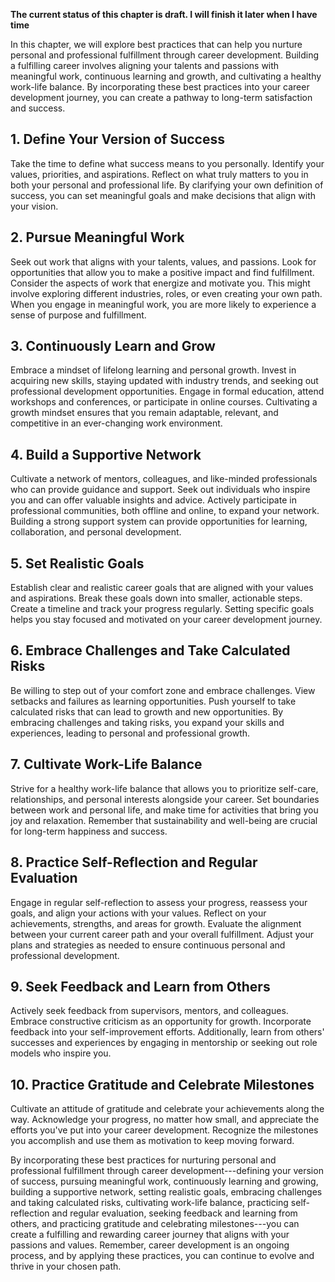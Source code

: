 **The current status of this chapter is draft. I will finish it later when I have time**

In this chapter, we will explore best practices that can help you nurture personal and professional fulfillment through career development. Building a fulfilling career involves aligning your talents and passions with meaningful work, continuous learning and growth, and cultivating a healthy work-life balance. By incorporating these best practices into your career development journey, you can create a pathway to long-term satisfaction and success.

**1. Define Your Version of Success**
-------------------------------------

Take the time to define what success means to you personally. Identify your values, priorities, and aspirations. Reflect on what truly matters to you in both your personal and professional life. By clarifying your own definition of success, you can set meaningful goals and make decisions that align with your vision.

**2. Pursue Meaningful Work**
-----------------------------

Seek out work that aligns with your talents, values, and passions. Look for opportunities that allow you to make a positive impact and find fulfillment. Consider the aspects of work that energize and motivate you. This might involve exploring different industries, roles, or even creating your own path. When you engage in meaningful work, you are more likely to experience a sense of purpose and fulfillment.

**3. Continuously Learn and Grow**
----------------------------------

Embrace a mindset of lifelong learning and personal growth. Invest in acquiring new skills, staying updated with industry trends, and seeking out professional development opportunities. Engage in formal education, attend workshops and conferences, or participate in online courses. Cultivating a growth mindset ensures that you remain adaptable, relevant, and competitive in an ever-changing work environment.

**4. Build a Supportive Network**
---------------------------------

Cultivate a network of mentors, colleagues, and like-minded professionals who can provide guidance and support. Seek out individuals who inspire you and can offer valuable insights and advice. Actively participate in professional communities, both offline and online, to expand your network. Building a strong support system can provide opportunities for learning, collaboration, and personal development.

**5. Set Realistic Goals**
--------------------------

Establish clear and realistic career goals that are aligned with your values and aspirations. Break these goals down into smaller, actionable steps. Create a timeline and track your progress regularly. Setting specific goals helps you stay focused and motivated on your career development journey.

**6. Embrace Challenges and Take Calculated Risks**
---------------------------------------------------

Be willing to step out of your comfort zone and embrace challenges. View setbacks and failures as learning opportunities. Push yourself to take calculated risks that can lead to growth and new opportunities. By embracing challenges and taking risks, you expand your skills and experiences, leading to personal and professional growth.

**7. Cultivate Work-Life Balance**
----------------------------------

Strive for a healthy work-life balance that allows you to prioritize self-care, relationships, and personal interests alongside your career. Set boundaries between work and personal life, and make time for activities that bring you joy and relaxation. Remember that sustainability and well-being are crucial for long-term happiness and success.

**8. Practice Self-Reflection and Regular Evaluation**
------------------------------------------------------

Engage in regular self-reflection to assess your progress, reassess your goals, and align your actions with your values. Reflect on your achievements, strengths, and areas for growth. Evaluate the alignment between your current career path and your overall fulfillment. Adjust your plans and strategies as needed to ensure continuous personal and professional development.

**9. Seek Feedback and Learn from Others**
------------------------------------------

Actively seek feedback from supervisors, mentors, and colleagues. Embrace constructive criticism as an opportunity for growth. Incorporate feedback into your self-improvement efforts. Additionally, learn from others' successes and experiences by engaging in mentorship or seeking out role models who inspire you.

**10. Practice Gratitude and Celebrate Milestones**
---------------------------------------------------

Cultivate an attitude of gratitude and celebrate your achievements along the way. Acknowledge your progress, no matter how small, and appreciate the efforts you've put into your career development. Recognize the milestones you accomplish and use them as motivation to keep moving forward.

By incorporating these best practices for nurturing personal and professional fulfillment through career development---defining your version of success, pursuing meaningful work, continuously learning and growing, building a supportive network, setting realistic goals, embracing challenges and taking calculated risks, cultivating work-life balance, practicing self-reflection and regular evaluation, seeking feedback and learning from others, and practicing gratitude and celebrating milestones---you can create a fulfilling and rewarding career journey that aligns with your passions and values. Remember, career development is an ongoing process, and by applying these practices, you can continue to evolve and thrive in your chosen path.
